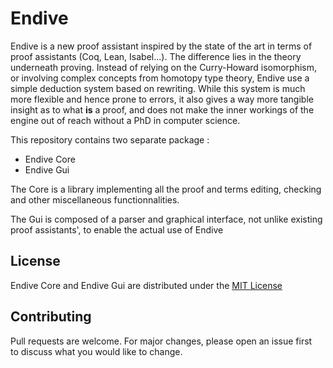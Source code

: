 # Endive

Endive is a new proof assistant inspired by the state of the art in terms of proof assistants (Coq, Lean, Isabel...). The difference lies in the theory underneath proving. Instead of relying on the Curry-Howard isomorphism, or involving complex concepts from homotopy type theory, Endive use a simple deduction system based on rewriting. While this system is much more flexible and hence prone to errors, it also gives a way more tangible insight as to what **is** a proof, and does not make the inner workings of the engine out of reach without a PhD in computer science.

This repository contains two separate package :

- Endive Core
- Endive Gui

The Core is a library implementing all the proof and terms editing, checking and other miscellaneous functionnalities.

The Gui is composed of a parser and graphical interface, not unlike existing proof assistants', to enable the actual use of Endive

## License

Endive Core and Endive Gui are distributed under the [MIT License](https://choosealicense.com/licenses/mit)

## Contributing

Pull requests are welcome. For major changes, please open an issue first  
to discuss what you would like to change.
